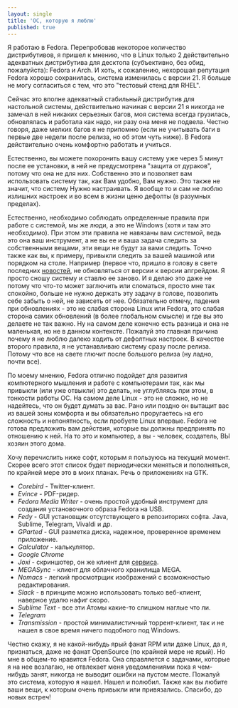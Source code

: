 ```yaml
---
layout: single
title: 'ОС, которую я люблю'
published: true
---
```


Я работаю в Fedora. Перепробовав некоторое количество дистрибутивов, я пришел к мнению, что в Linux только 2 действительно адекватных дистрибутива для десктопа (субъективно, без обид, пожалуйста): Fedora и Arch. И хоть, к сожалению, нехорошая репутация Fedora хорошо сохранилась, система изменилась с версии 21. Я больше не могу согласиться с тем, что это "тестовый стенд для RHEL".  

Сейчас это вполне адекватный стабильный дистрибутив для настольной системы, действительно начиная с версии 21 я никогда не замечал в ней никаких серьезных багов, моя система всегда грузилась, обновлялась и работала как надо, ни разу она меня не подвела. Честно говоря, даже мелких багов я не припомню (если не учитывать баги в первые две недели после релиза, но об этом чуть ниже). В Fedora действительно очень комфортно работать и учиться.

Естественно, вы можете похоронить вашу систему уже через 5 минут после ее установки, в ней не предусмотрена "защита от дураков", потому что она не для них. Собственно это и позволяет вам использовать систему так, как Вам удобно, Вам нужно. Это также не значит, что систему Нужно настраивать. Я вообще то и сам не люблю излишних настроек и во всем в жизни ценю дефолты (в разумных пределах).  

Естественно, необходимо соблюдать определенные правила при работе с системой, мы же люди, а это не Windows (хотя и там это необходимо). При этом эти правила не навязаны вам системой, ведь это она ваш инструмент, а не вы ее и ваша задача следить за собственными вещами, эти вещи не будут за вами следить. Точно также как вы, к примеру, привыкли следить за вашей машиной или порядком на столе. Например (первое что,  пришло в голову в свете последних [новостей](https://www.opennet.ru/opennews/art.shtml?num=45541), не обновляться от версии к версии апгрейдом. Я просто сношу систему и ставлю ее заново. И я делаю это даже не потому что что-то может заглючить или сломаться, просто мне так спокойно, больше не нужно держать эту задачу в голове, позволить себе забыть о ней, не зависеть от нее. Обязательно отмечу, падения при обновлениях - это не слабая сторона Linux или Fedora, это слабая сторона самих обновлений (в более глобальном смысле) и где вы это делаете не так важно. Ну на самом деле конечно есть разница и она не маленькая, но не в данном контексте. Пожалуй это главная причина почему я не люблю далеко ходить от дефолтных настроек. В качестве второго правила, я не устанавливаю систему сразу после релиза. Потому что все на свете глючит после большого релиза (ну ладно, почти все).

По моему мнению, Fedora отлично подойдет для развития компютерного мышления и работе с компьютерами так, как мы привыкли (или уже отвыкли) это делать, не углубляясь при этом, в тонкости работы ОС. На самом деле Linux - это не сложно, но не надейтесь, что он будет думать за вас. Рано или поздно он вытащит вас из вашей зоны комфорта и вы обязательно проругаетесь на его сложность и непонятность, если пробуете Linux впервые. Fedora не готова предложить вам действия, которые вы должны предпринять по отношению к ней. На то это и компьютер, а вы - человек, создатель, ВЫ хозяин этого дома.

Хочу перечислить ниже софт, которым я пользуюсь на текущий момент. Скорее всего этот список будет периодически меняться и пополняться, по крайней мере это в моих планах. Речь о приложениях на GTK.

- _Corebird_ - Twitter-клиент.
- _Evince_ - PDF-ридер.
- _Fedora Media Writer_ - очень простой удобный инструмент для создания установочного образа Fedora на USB.
- _Fedy_ - GUI установщик отсутствующего в репозиториях софта. Java, Sublime, Telegram, Vivaldi и др.
- _GParted_ - GUI разметка диска, надежное, проверенное временем приложение.
- _Galculator_ - калькулятор.
- _Google Chrome_
- _Joxi_ - скриншотер, он же клиент для [сервиса](https://joxi.net/).
- _MEGASync_ - клиент для облачного хранилища MEGA.
- _Nomacs_ - легкий просмотрщик изображений с возможностью редактирования.
- _Slack_ - в принципе можно использовать только веб-клиент, наверное удалю нафиг скоро.
- _Sublime Text_ - все эти Атомы какие-то слишком наглые что ли.
- _Telegram_
- _Transmission_ - простой минималистичный торрент-клиент, так и не нашел в свое время ничего подобного под Windows.

Честно скажу, я не какой-нибудь ярый фанат RPM или даже Linux, да я, признаться, даже не фанат OpenSource (по крайней мере не ярый). Но мне в общем-то нравится Fedora. Она справляется с задачами, которые я на нее возлагаю, не отвлекает меня уведомлениями пока я чем-нибудь занят, никогда не выводит ошибки на пустом месте. Пожалуй это система, которую я нашел. Нашел и полюбил. Также как вы любите ваши вещи, к которым очень привыкли или привязались. Спасибо, до новых встреч!
